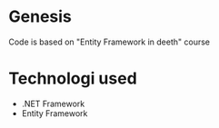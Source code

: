 # Genesis
Code is based on "Entity Framework in deeth" course


# Technologi used
- .NET Framework
- Entity Framework